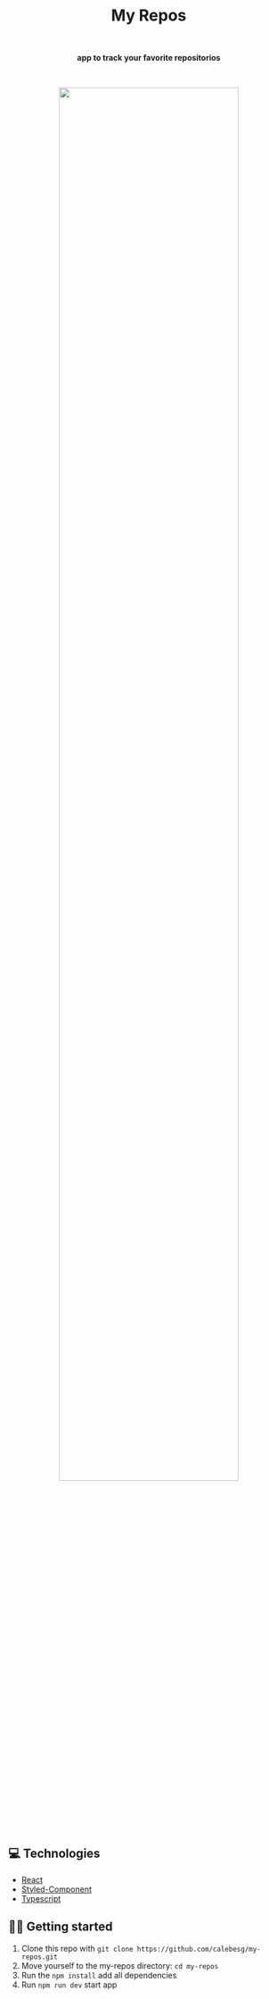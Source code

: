<h1 align="center">My Repos</h1>
<br>

<p align='center'>
  <b>app to track your favorite repositorios</b>
</p>

<br>

<p align='center'>
  <img src="https://user-images.githubusercontent.com/36782514/182042583-162ef8fd-90ef-4e49-b948-e1cd427decce.png" width="80%">
</p>

## 💻 Technologies

- [React](https://reactjs.org/)
- [Styled-Component](https://styled-components.com/)
- [Typescript](https://www.typescriptlang.org/)

## 🏃💨 Getting started

1. Clone this repo with `git clone https://github.com/calebesg/my-repos.git`
2. Move yourself to the my-repos directory: `cd my-repos`
3. Run the `npm install` add all dependencies
4. Run `npm run dev` start app
